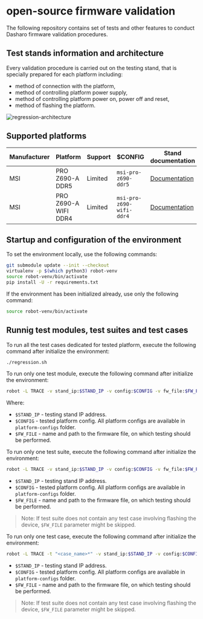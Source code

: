# open-source firmware validation

The following repository contains set of tests and other features to conduct
Dasharo firmware validation procedures. 

## Test stands information and architecture

Every validation procedure is carried out on the testing stand, that is
specially prepared for each platform including:

* method of connection with the platform,
* method of controlling platform power supply,
* method of controlling platform power on, power off and reset,
* method of flashing the platform.

![regression-architecture](https://cloud.3mdeb.com/index.php/s/KkERgGoniBtjfC4/preview)

## Supported platforms

| Manufacturer | Platform              | Support | $CONFIG                  | Stand documentation    |
|--------------|-----------------------|---------|--------------------------|------------------------|
| MSI          | PRO Z690-A DDR5       | Limited | `msi-pro-z690-ddr5`      | [Documentation][doc_1] |
| MSI          | PRO Z690-A WIFI DDR4  | Limited | `msi-pro-z690-wifi-ddr4` | [Documentation][doc_1] |

[doc_1]: https://docs.dasharo.com/transparent-validation/msi-z690/laboratory-assembly-guide/

## Startup and configuration of the environment

To set the environment locally, use the following commands:

```bash
git submodule update --init --checkout
virtualenv -p $(which python3) robot-venv
source robot-venv/bin/activate
pip install -U -r requirements.txt
```

If the environment has been initialized already, use only the following command:

```bash
source robot-venv/bin/activate
```

## Runnig test modules, test suites and test cases

To run all the test cases dedicated for tested platform, execute the following
command after initialize the environment:

```bash
./regression.sh
```

To run only one test module, execute the following command after initialize the
environment:

```bash
robot -L TRACE -v stand_ip:$STAND_IP -v config:$CONFIG -v fw_file:$FW_FILE ./<module_name>
```

Where:

* `$STAND_IP` - testing stand IP address.
* `$CONFIG` - tested platform config. All platform configs are available in
    `platform-configs` folder.
* `$FW_FILE` - name and path to the firmware file, on which testing should be
    performed.

To run only one test suite, execute the following command after initialize the
environment:

```bash
robot -L TRACE -v stand_ip:$STAND_IP -v config:$CONFIG -v fw_file:$FW_FILE ./<module_name>/<suite_name>.robot
```

* `$STAND_IP` - testing stand IP address.
* `$CONFIG` - tested platform config. All platform configs are available in
    `platform-configs` folder.
* `$FW_FILE` - name and path to the firmware file, on which testing should be
    performed.

> Note: If test suite does not contain any test case involving flashing the
device, `$FW_FILE` parameter might be skipped.

To run only one test case, execute the following command after initialize the
environment:

```bash
robot -L TRACE -t "<case_name>*" -v stand_ip:$STAND_IP -v config:$CONFIG -v fw_file:$FW_FILE ./<module_name>/<suite_name>.robot
```

* `$STAND_IP` - testing stand IP address.
* `$CONFIG` - tested platform config. All platform configs are available in
    `platform-configs` folder.
* `$FW_FILE` - name and path to the firmware file, on which testing should be
    performed.

> Note: If test suite does not contain any test case involving flashing the
device, `$FW_FILE` parameter might be skipped.
